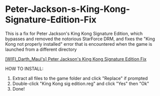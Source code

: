 # Peter-Jackson-s-King-Kong-Signature-Edition-Fix
This is a fix for Peter Jackson's King Kong Signature Edition, which bypasses and removed the notorious StarForce DRM, and fixes the "King Kong not properly installed" error that is encountered when the game is launched from a different directory

[[WIFI_Darth_Maul's] Peter Jackson's King Kong Signature Edition Fix]()

HOW TO INSTALL:
1. Extract all files to the game folder and click "Replace" if prompted
2. Double-click "King Kong sig edition.reg" and click "Yes" then "Ok"
3. Done!
